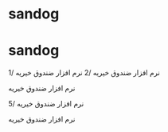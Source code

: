 # sandog
# sandog

نرم افزار ضندوق خیریه  /2
نرم افزار ضندوق خیریه   /1

نرم افزار ضندوق خیریه


نرم افزار ضندوق خیریه /5

نرم افزار ضندوق خیریه



